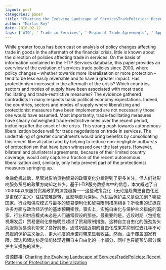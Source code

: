 ```yaml
---
layout: post
categories: paper
title: "Charting the Evolving Landscape of ServicesTradePolicies: Recent Patterns of Protection and Liberalization"
author: "Martin Roy"
date: 2016-02-12
tags: ['WTO', ' Trade in Services', ' Regional Trade Agreements', ' Applied Regime', ' Protectionism']
---
```


While greater focus has been cast on analysis of policy changes affecting trade in goods in the aftermath of the financial crisis, little is known about the direction of policies affecting trade in services. On the basis of information contained in the I-TIP Services database, this paper provides an overview of the evolution of services trade policies since 2000, where policy changes – whether towards more liberalization or more protection – tend to be less easily reversible and to have a greater impact. Has protectionism increased in the aftermath of the crisis?  Which countries, sectors and modes of supply have been associated with most trade facilitating and trade-restrictive measures?  The evidence gathered contradicts in many respects basic political economy expectations.  Indeed, the countries, sectors and modes of supply where liberalizing and protectionist measures have been implemented are not necessarily those one would have assumed.  Most importantly, trade-facilitating measures have clearly outweighed trade-restrictive ones over the recent period, including after the onset of the crisis.  This strong push towards autonomous liberalization bodes well for trade negotiations on trade in services.  The undertaking of greater commitments would bring benefits by consolidating this recent liberalization and by helping to reduce non-negligible outbursts of protectionism that have been witnessed over the last years.  However, bilateral and plurilateral agreements, because of their limited country coverage, would only capture a fraction of the recent autonomous liberalization and, similarly, only help prevent part of the protectionist measures springing up.

金融危机过后，尽管对影响货物贸易的政策变化分析得到了更多关注，但人们对影响服务贸易的政策方向知之甚少。基于I-TIP服务数据库中的信息，本文概述了自2000年以来服务贸易政策的演变趋势——这些政策变化（无论是趋向更自由化还是更保护主义）往往较难逆转，且影响更为深远。危机后保护主义是否加剧？哪些国家、行业和供应模式与最多的贸易便利化和贸易限制措施相关？所收集的证据在许多方面与政治经济学的基本预期相悖。事实上，实施自由化与保护主义措施的国家、行业和供应模式未必是人们通常假设的那些。最重要的是，近段时期（包括危机爆发后）贸易便利化措施明显超过了贸易限制措施。这种自主自由化的强劲势头为服务贸易谈判带来了良好前景。通过巩固近期的自由化成果并抑制过去几年不可忽视的保护主义抬头，更大程度的承诺将带来显著收益。然而，由于覆盖国家有限，双边和诸边协定仅能体现近期自主自由化的一小部分，同样也只能预防部分保护主义措施的滋生。

资源链接: [Charting the Evolving Landscape of ServicesTradePolicies: Recent Patterns of Protection and Liberalization](https://papers.ssrn.com/sol3/papers.cfm?abstract_id=2730915)
